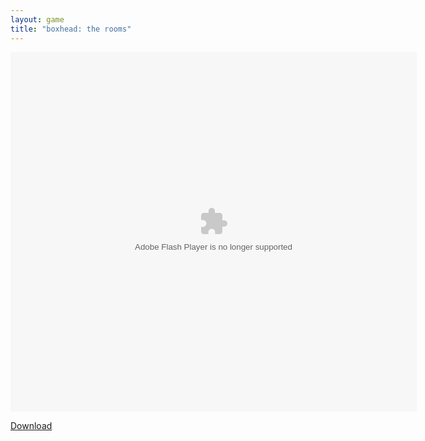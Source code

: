 ```yaml
---
layout: game
title: "boxhead: the rooms"
---
```


<object width="100" height="100">
    <embed src="boxheadrooms.swf" flashvars="" base="" quality="high" allowscriptaccess="always" allowfullscreen="true" bgcolor="" wmode="window" width="650" height="575" type="application/x-shockwave-flash" pluginspage="http://www.macromedia.com/go/getflashplayer">
</object>

<br>

<a href="boxheadrooms.swf" download class="btn btn-secondary">Download</a>
